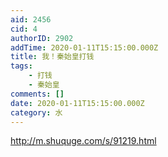 ```yaml
---
aid: 2456
cid: 4
authorID: 2902
addTime: 2020-01-11T15:15:00.000Z
title: 我！秦始皇打钱
tags:
    - 打钱
    - 秦始皇
comments: []
date: 2020-01-11T15:15:00.000Z
category: 水
---
```


http://m.shuquge.com/s/91219.html
